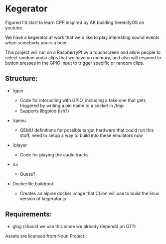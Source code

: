 # Kegerator

Figured I'd start to learn CPP inspired by AK building SerenityOS on youtube.

We have a kegerator at work that we'd like to play interesting sound events when somebody pours a beer.

This project will run on a RaspberryPI w/ a touchscreen and allow people to select random audio clips that we have on
memory, and also will respond to button presses in the GPIO input to trigger specific or random clips.

## Structure:

- /gpio
    - Code for interacting with GPIO, including a fake one that gets triggered by writing a pin name to a socket in /tmp
    - Supports libgpiod (ish?)
- /qemu
    - QEMU definitions for possible target hardware that could run this stuff, need to setup a way to build into
      these emulators now
- /player
    - Code for playing the audio tracks
- /ui
    - Guess?

- Dockerfile.buildroot
    - Creates an alpine docker image that CLion will use to build the linux version of kegerator.js

## Requirements:

- glog (should we use this since we already dependd on QT?)

Assets are licensed from Noun Project.
